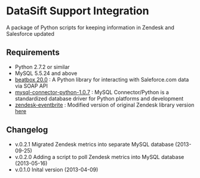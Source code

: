 DataSift Support Integration
============================

A package of Python scripts for keeping information in Zendesk and Salesforce updated

Requirements
------------

* Python 2.7.2 or similar
* MySQL 5.5.24 and above
* [beatbox 20.0](http://pypi.python.org/pypi/beatbox/) : A Python library for interacting with Saleforce.com data via SOAP API
* [mysql-connector-python-1.0.7](http://dev.mysql.com/downloads/connector/python/) : MySQL Connector/Python is a standardized database driver for Python platforms and development
* [zendesk-eventbrite](https://github.com/victorduan/zendesk/) : Modified version of original Zendesk library version [here](https://github.com/eventbrite/zendesk/)

Changelog
---------

* v.0.2.1 Migrated Zendesk metrics into separate MySQL database (2013-09-25)
* v.0.2.0 Adding a script to poll Zendesk metrics into MySQL database (2013-05-16)
* v.0.1.0 Inital version (2013-04-09) 
